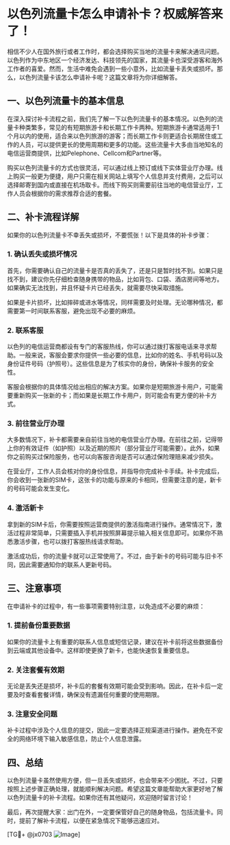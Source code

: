 # 以色列流量卡怎么申请补卡？权威解答来了！

相信不少人在国外旅行或者工作时，都会选择购买当地的流量卡来解决通讯问题。以色列作为中东地区一个经济发达、科技领先的国家，其流量卡也深受游客和海外工作者的喜爱。然而，生活中难免会遇到一些小意外，比如流量卡丢失或损坏。那么，以色列流量卡该怎么申请补卡呢？这篇文章将为你详细解答。

## 一、以色列流量卡的基本信息

在深入探讨补卡流程之前，我们先了解一下以色列流量卡的基本情况。以色列的流量卡种类繁多，常见的有短期旅游卡和长期工作卡两种。短期旅游卡通常适用于1个月以内的使用，适合来以色列旅游的游客；而长期工作卡则更适合长期居住或工作的人员，可以提供更长的使用周期和更多的功能。这些流量卡大多由当地知名的电信运营商提供，比如Pelephone、Cellcom和Partner等。

购买以色列流量卡的方式也很灵活，可以通过线上预订或线下实体营业厅办理。线上购买一般更为便捷，用户只需在相关网站上填写个人信息并支付费用，之后可以选择邮寄到国内或直接在机场取卡。而线下购买则需要前往当地的电信营业厅，工作人员会根据你的需求推荐合适的套餐。

## 二、补卡流程详解

如果你的以色列流量卡不幸丢失或损坏，不要慌张！以下是具体的补卡步骤：

### 1. 确认丢失或损坏情况

首先，你需要确认自己的流量卡是否真的丢失了，还是只是暂时找不到。如果只是找不到，建议你先仔细检查随身携带的物品，比如背包、口袋、酒店房间等地方。如果确实无法找到，并且怀疑卡片已经丢失，就需要尽快采取措施。

如果是卡片损坏，比如摔碎或进水等情况，同样需要及时处理。无论哪种情况，都需要第一时间联系客服，避免出现不必要的麻烦。

### 2. 联系客服

以色列的电信运营商都设有专门的客服热线，你可以通过拨打客服电话来寻求帮助。一般来说，客服会要求你提供一些必要的信息，比如你的姓名、手机号码以及身份证件号码（护照号）。这些信息是为了核实你的身份，确保补卡服务的安全性。

客服会根据你的具体情况给出相应的解决方案。如果你是短期旅游卡用户，可能需要重新购买一张新的卡；而如果是长期工作卡用户，则可能会有更方便的补卡方式。

### 3. 前往营业厅办理

大多数情况下，补卡都需要亲自前往当地的电信营业厅办理。在前往之前，记得带上你的有效证件（如护照）以及近期的照片（部分营业厅可能需要）。此外，如果你之前购买过保险服务，也可以向客服咨询是否可以通过保险理赔来减少损失。

在营业厅，工作人员会核对你的身份信息，并指导你完成补卡手续。补卡完成后，你会收到一张新的SIM卡，这张卡的功能与原来的卡相同，但需要注意的是，新卡的号码可能会发生变化。

### 4. 激活新卡

拿到新的SIM卡后，你需要按照运营商提供的激活指南进行操作。通常情况下，激活过程非常简单，只需要插入手机并按照屏幕提示输入相关信息即可。如果你不熟悉激活步骤，也可以拨打客服热线请求帮助。

激活成功后，你的流量卡就可以正常使用了。不过，由于新卡的号码可能与旧卡不同，因此需要通知你的联系人更新号码。

## 三、注意事项

在申请补卡的过程中，有一些事项需要特别注意，以免造成不必要的麻烦：

### 1. 提前备份重要数据

如果你的流量卡上有重要的联系人信息或短信记录，建议在补卡前将这些数据备份到云端或其他设备中。这样即使更换了新卡，也能快速恢复重要信息。

### 2. 关注套餐有效期

无论是丢失还是损坏，补卡后的套餐有效期可能会受到影响。因此，在补卡后一定要及时查看套餐详情，确保没有遗漏任何重要的使用期限。

### 3. 注意安全问题

补卡过程中涉及个人信息的提交，因此一定要选择正规渠道进行操作。避免在不安全的网络环境下输入敏感信息，防止个人信息泄露。

## 四、总结

以色列流量卡虽然使用方便，但一旦丢失或损坏，也会带来不少困扰。不过，只要按照上述步骤正确处理，就能顺利解决问题。希望这篇文章能帮助大家更好地了解以色列流量卡的补卡流程。如果你还有其他疑问，欢迎随时留言讨论！

最后，再次提醒大家：出门在外，一定要保管好自己的随身物品，包括流量卡。同时，提前了解补卡流程，以便在紧急情况下能够迅速应对。

[TG💪+ @jx0703 ![Image](https://github.com/user-attachments/assets/dbca1d08-cadb-493c-b0ec-ad6f7a83f270)]